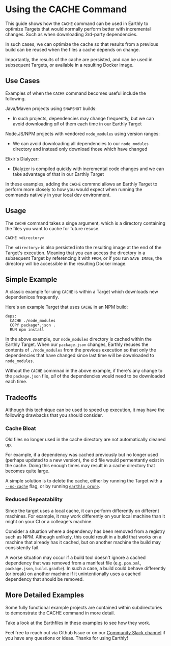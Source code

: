# Using the CACHE Command

This guide shows how the `CACHE` command can be used in Earthly to optimize Targets that would normally perform better with incremental changes. Such as when downloading 3rd-party dependencies.

In such cases, we can optimize the cache so that results from a previous build can be reused when the files a cache depends on change.

Importantly, the results of the cache are persisted, and can be used in subsequent Targets, or available in a resulting Docker image.

## Use Cases

Examples of when the `CACHE` command becomes useful include the following.

Java/Maven projects using `SNAPSHOT` builds:
* In such projects, dependencies may change frequently, but we can avoid downloading *all* of them each time in our Earthly Target

Node.JS/NPM projects with vendored `node_modules` using version ranges:
  * We can avoid downloading all dependencies to our `node_modules` directory and instead only download those which have changed

Elixir's Dialyzer: 
  * Dialyzer is compiled quickly with incremental code changes and we can take advantage of that in our Earthly Target

In these examples, adding the `CACHE` commnd allows an Earthly Target to perform more closely to how you would expect when running the commands natively in your local dev environment. 

## Usage

The `CACHE` command takes a singe argument, which is a directory containing the files you want to cache for future resuse.

```Earthfile
CACHE <directory>
```

The `<directory>` is also persisted into the resulting image at the end of the Target's execution. Meaning that you can access the directory in a subsequent Target by referencing it with `FROM`, or if you run `SAVE IMAGE`, the directory will be accessible in the resulting Docker image.

## Simple Example
A classic example for uing `CACHE` is within a Target which downloads new dependenices frequently. 

Here's an example Target that uses `CACHE` in an NPM build:
```Earthfile
deps:
  CACHE ./node_modules
  COPY package*.json .
  RUN npm install
```

In the above example, our `node_modules` directory is cached within the Earthly Target. When our `package.json` changes, Earthly resuses the contents of `./node_modules` from the previous execution so that only the dependencies that have changed since last time will be downloaded to `node_modules`.

Without the `CACHE` commnad in the above example, if there's any change to the `package.json` file, *all* of the dependencies would need to be downloaded each time.

## Tradeoffs

Although this technique can be used to speed up execution, it may have the following drawbacks that you should consider.

### Cache Bloat
Old files no longer used in the cache directory are not automatically cleaned up. 

For example, if a dependency was cached previously but no longer used (perhaps updated to a new version), the old file would permentantly exist in the cache. Doing this enough times may result in a cache directory that becomes quite large. 

A simple solution is to delete the cache, either by running the Target with a [`--no-cache`](https://docs.earthly.dev/docs/guides/advanced-local-caching#option-2-mount-based-caching-advanced) flag, or by running [`earthly prune`](https://docs.earthly.dev/docs/earthly-command#earthly-prune).


### Reduced Repeatability

Since the target uses a local cache, it can perform differently on different machines. For example, it may work differently on your local machine than it might on your CI or a colleage's machine.

Consider a situation where a dependency has been removed from a registry such as NPM. Although unlikely, this could result in a build that works on a machine that already has it cached, but on another machine the build may consistently fail.

A worse situation may occur if a build tool doesn't ignore a cached dependency that was removed from a manifest file (e.g. `pom.xml`, `package.json`, `build.gradle`). In such a case, a build  could behave differently (or break) on another machine if it unintentionally uses a cached dependency that should be removed.

## More Detailed Examples

Some fully functional example projects are contained within subdirectories to demonstrate the CACHE command in more detail. 

Take a look at the Earthfiles in these examples to see how they work. 

Feel free to reach out via Github Issue or on our [Community Slack channel](https://earthly.dev/slack) if you have any questions or ideas. Thanks for using Earthly!
